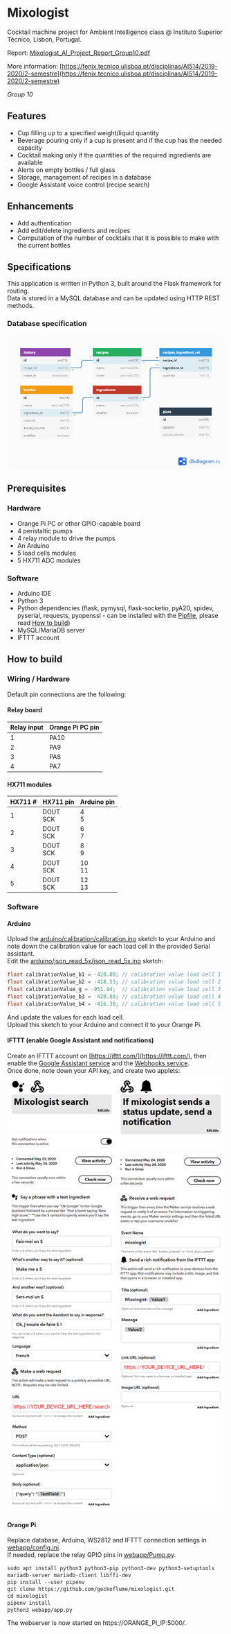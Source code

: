 # Mixologist

Cocktail machine project for Ambient Intelligence class @ Instituto Superior Técnico, Lisbon, Portugal.

Report: [Mixologist_AI_Project_Report_Group10.pdf](Mixologist_AI_Project_Report_Group10.pdf)

More information: [https://fenix.tecnico.ulisboa.pt/disciplinas/AI514/2019-2020/2-semestre](https://fenix.tecnico.ulisboa.pt/disciplinas/AI514/2019-2020/2-semestre)

*Group 10*

## Features
- Cup filling up to a specified weight/liquid quantity
- Beverage pouring only if a cup is present and if the cup has the needed capacity
- Cocktail making only if the quantities of the required ingredients are available
- Alerts on empty bottles / full glass
- Storage, management of recipes in a database
- Google Assistant voice control (recipe search)

## Enhancements
- Add authentication
- Add edit/delete ingredients and recipes
- Computation of the number of cocktails that it is possible to make with the current bottles

## Specifications
This application is written in Python 3, built around the Flask framework for routing.  
Data is stored in a MySQL database and can be updated using HTTP REST methods.

### Database specification
![Database relationship diagram](database.png "Database relationship diagram")

## Prerequisites
### Hardware
- Orange Pi PC or other GPIO-capable board
- 4 peristaltic pumps
- 4 relay module to drive the pumps
- An Arduino
- 5 load cells modules
- 5 HX711 ADC modules

### Software
- Arduino IDE
- Python 3
- Python dependencies (flask, pymysql, flask-socketio, pyA20, spidev, pyserial, requests, pyopenssl - can be installed with the [Pipfile](Pipfile), please read [How to build](#how-to-build))
- MySQL/MariaDB server
- IFTTT account

## How to build
### Wiring / Hardware
Default pin connections are the following:

#### Relay board
| Relay input | Orange Pi PC pin |
|-------------|------------------|
| 1           | PA10             |
| 2           | PA9              |
| 3           | PA8              |
| 4           | PA7              |

#### HX711 modules
| HX711 #  | HX711 pin       | Arduino pin |
|----------|-----------------|-------------|
| 1        | DOUT <br/>SCK   | 4 <br/>5    |
| 2        | DOUT <br/>SCK   | 6 <br/>7    |
| 3        | DOUT <br/>SCK   | 8 <br/>9    |
| 4        | DOUT <br/>SCK   | 10 <br/>11  |
| 5        | DOUT <br/>SCK   | 12 <br/>13  |

### Software
#### Arduino
Upload the [arduino/calibration/calibration.ino](arduino/calibration/calibration.ino) sketch to your Arduino and note down the calibration value for each load cell in the provided Serial assistant.  
Edit the [arduino/json_read_5x/json_read_5x.ino](arduino/json_read_5x/json_read_5x.ino) sketch:
```C
float calibrationValue_b1 = -420.00; // calibration value load cell 1          !!!
float calibrationValue_b2 = -418.53; // calibration value load cell 2
float calibrationValue_g = -951.84;  // calibration value load cell 3
float calibrationValue_b3 = -420.80; // calibration value load cell 4
float calibrationValue_b4 = -416.38; // calibration value load cell 5
```
And update the values for each load cell.  
Upload this sketch to your Arduino and connect it to your Orange Pi.

#### IFTTT (enable Google Assistant and notifications)
Create an IFTTT account on [https://ifttt.com/](https://ifttt.com/), then enable the [Google Assistant service](https://ifttt.com/google_assistant) and the [Webhooks service](https://ifttt.com/maker_webhooks).  
Once done, note down your API key, and create two applets:
![IFTTT applets](ifttt.png "IFTTT applets")

#### Orange Pi
Replace database, Arduino, WS2812 and IFTTT connection settings in [webapp/config.ini](webapp/config.ini).  
If needed, replace the relay GPIO pins in [webapp/Pump.py](webapp/Pump.py). 
```
sudo apt install python3 python3-pip python3-dev python3-setuptools mariadb-server mariadb-client libffi-dev
pip install --user pipenv
git clone https://github.com/geckoflume/mixologist.git
cd mixologist
pipenv install
python3 webapp/app.py
```
The webserver is now started on https://ORANGE_PI_IP:5000/.